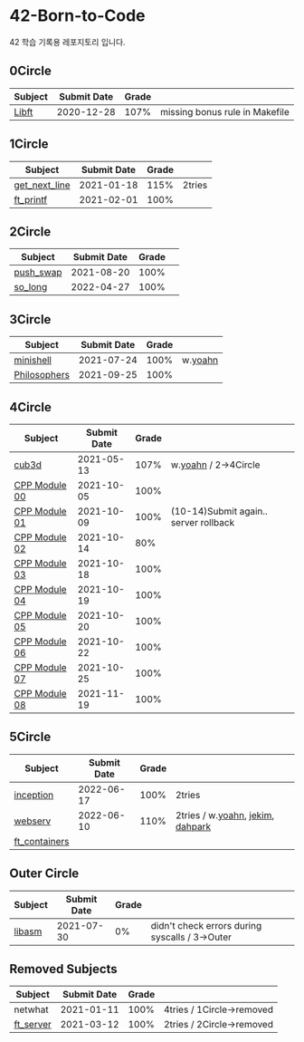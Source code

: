 # 42-Born-to-Code
42 학습 기록용 레포지토리 입니다.


## 0Circle

|                                   Subject                                     | Submit Date |  Grade |   | 
| ----------------------------------------------------------------------------- | ----------- | ------ | - |
| [Libft](https://github.com/mocha-kim/42-Born-to-Code/tree/main/0CIRCLE/Libft) |  2020-12-28 |  107%  | missing bonus rule in Makefile |


## 1Circle

|                                          Subject                                              | Submit Date |  Grade |   | 
| --------------------------------------------------------------------------------------------- | ----------- | ------ | - |
| [get_next_line](https://github.com/mocha-kim/42-Born-to-Code/tree/main/1CIRCLE/get_next_line) |  2021-01-18 |  115%  | 2tries |
| [ft_printf](https://github.com/mocha-kim/42-Born-to-Code/tree/main/1CIRCLE/ft_printf)         |  2021-02-01 |  100%  |   |


## 2Circle

|                                         Subject                                       | Submit Date |  Grade |   | 
| ------------------------------------------------------------------------------------- | ----------- | ------ | - |
| [push_swap](https://github.com/mocha-kim/42-Born-to-Code/tree/main/2CIRCLE/push_swap) |  2021-08-20 |  100%  |   |
| [so_long](https://github.com/mocha-kim/42-Born-to-Code/tree/main/2CIRCLE/so_long)     |  2022-04-27 |  100%  |   |


## 3Circle

|                                           Subject                                           | Submit Date |  Grade |   | 
| ------------------------------------------------------------------------------------------- | ----------- | ------ | - |
| [minishell](https://github.com/mocha-kim/minishell)                                         |  2021-07-24 |  100%  | w.[yoahn](https://github.com/AYoungSn) |
| [Philosophers](https://github.com/mocha-kim/42-Born-to-Code/tree/main/3CIRCLE/Philosophers) |  2021-09-25 |  100%  |   |


## 4Circle

|                                     Subject                                   | Submit Date |  Grade |   | 
| ----------------------------------------------------------------------------- | ----------- | ------ | - |
| [cub3d](https://github.com/mocha-kim/42-Born-to-Code/tree/main/4CIRCLE/cub3d) |  2021-05-13 |  107%  | w.[yoahn](https://github.com/AYoungSn) / 2->4Circle |
| [CPP Module 00](https://github.com/mocha-kim/42-Born-to-Code/tree/main/4CIRCLE/CPP%20Module/00) | 2021-10-05 |  100%  |  |
| [CPP Module 01](https://github.com/mocha-kim/42-Born-to-Code/tree/main/4CIRCLE/CPP%20Module/01) | 2021-10-09 |  100%  | (10-14)Submit again.. server rollback |
| [CPP Module 02](https://github.com/mocha-kim/42-Born-to-Code/tree/main/4CIRCLE/CPP%20Module/02) | 2021-10-14 |   80%  |  |
| [CPP Module 03](https://github.com/mocha-kim/42-Born-to-Code/tree/main/4CIRCLE/CPP%20Module/03) | 2021-10-18 |  100%  |  |
| [CPP Module 04](https://github.com/mocha-kim/42-Born-to-Code/tree/main/4CIRCLE/CPP%20Module/04) | 2021-10-19 |  100%  |  |
| [CPP Module 05](https://github.com/mocha-kim/42-Born-to-Code/tree/main/4CIRCLE/CPP%20Module/05) | 2021-10-20 |  100%  |  |
| [CPP Module 06](https://github.com/mocha-kim/42-Born-to-Code/tree/main/4CIRCLE/CPP%20Module/06) | 2021-10-22 |  100%  |  |
| [CPP Module 07](https://github.com/mocha-kim/42-Born-to-Code/tree/main/4CIRCLE/CPP%20Module/07) | 2021-10-25 |  100%  |  |
| [CPP Module 08](https://github.com/mocha-kim/42-Born-to-Code/tree/main/4CIRCLE/CPP%20Module/08) | 2021-11-19 |  100%  |  |


## 5Circle

|                              Subject                            | Submit Date |  Grade |   | 
| --------------------------------------------------------------- | ----------- | ------ | - |
| [inception](https://github.com/mocha-kim/inception)             |  2022-06-17 |  100%  | 2tries |
| [webserv](https://github.com/mocha-kim/webserv)                 |  2022-06-10 |  110%  | 2tries / w.[yoahn](https://github.com/AYoungSn), [jekim](https://github.com/Two-Jay), [dahpark](https://github.com/byeori0306)|
| [ft_containers](https://github.com/mocha-kim/ft_containers)     |  |  |  |



## Outer Circle

|                                         Subject                                        | Submit Date |  Grade |   | 
| -------------------------------------------------------------------------------------- | ----------- | ------ | - |
|   [libasm](https://github.com/mocha-kim/42-Born-to-Code/tree/main/OuterCircle/libasm)  |  2021-07-30 |   0%   | didn't check errors during syscalls / 3->Outer |

## Removed Subjects

|                                         Subject                                       | Submit Date |  Grade |   | 
| ------------------------------------------------------------------------------------- | ----------- | ------ | - |
| netwhat                                                                               |  2021-01-11 |  100%  | 4tries / 1Circle->removed |
| [ft_server](https://github.com/mocha-kim/42-Born-to-Code/tree/main/2CIRCLE/ft_server) |  2021-03-12 |  100%  | 2tries / 2Circle->removed |

